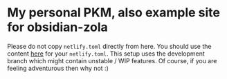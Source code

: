 # My personal PKM, also example site for obsidian-zola

Please do not copy `netlify.toml` directly from here. You should use the content [here](https://github.com/ppeetteerrs/obsidian-zola/blob/main/netlify.example.toml) for your `netlify.toml`. This setup uses the development branch which might contain unstable / WIP features. Of course, if you are feeling adventurous then why not :)
